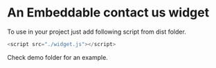 # An Embeddable contact us widget
  To use in your project just add following script from dist folder.
  ```javascript
  <script src="./widget.js"></script>
  ```
  Check demo folder for an example.
